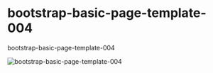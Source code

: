 # bootstrap-basic-page-template-004
bootstrap-basic-page-template-004

![bootstrap-basic-page-template-004](/assest/bootstrap-basic-page-template-004.png)
